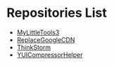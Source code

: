 Repositories List
=============

* <a href="/MyLittleTools3">MyLittleTools3</a>
* <a href="/ReplaceGoogleCDN">ReplaceGoogleCDN</a>
* <a href="/ThinkStorm">ThinkStorm</a>
* <a href="/YUICompressorHelper">YUICompressorHelper</a>
